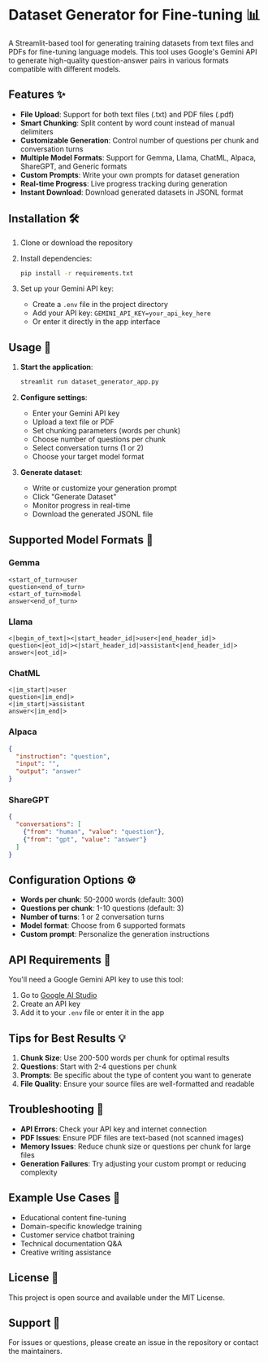 # Dataset Generator for Fine-tuning 📊

A Streamlit-based tool for generating training datasets from text files and PDFs for fine-tuning language models. This tool uses Google's Gemini API to generate high-quality question-answer pairs in various formats compatible with different models.

## Features ✨

- **File Upload**: Support for both text files (.txt) and PDF files (.pdf)
- **Smart Chunking**: Split content by word count instead of manual delimiters
- **Customizable Generation**: Control number of questions per chunk and conversation turns
- **Multiple Model Formats**: Support for Gemma, Llama, ChatML, Alpaca, ShareGPT, and Generic formats
- **Custom Prompts**: Write your own prompts for dataset generation
- **Real-time Progress**: Live progress tracking during generation
- **Instant Download**: Download generated datasets in JSONL format

## Installation 🛠️

1. Clone or download the repository
2. Install dependencies:
   ```bash
   pip install -r requirements.txt
   ```

3. Set up your Gemini API key:
   - Create a `.env` file in the project directory
   - Add your API key: `GEMINI_API_KEY=your_api_key_here`
   - Or enter it directly in the app interface

## Usage 🚀

1. **Start the application**:
   ```bash
   streamlit run dataset_generator_app.py
   ```

2. **Configure settings**:
   - Enter your Gemini API key
   - Upload a text file or PDF
   - Set chunking parameters (words per chunk)
   - Choose number of questions per chunk
   - Select conversation turns (1 or 2)
   - Choose your target model format

3. **Generate dataset**:
   - Write or customize your generation prompt
   - Click "Generate Dataset"
   - Monitor progress in real-time
   - Download the generated JSONL file

## Supported Model Formats 🤖

### Gemma
```
<start_of_turn>user
question<end_of_turn>
<start_of_turn>model
answer<end_of_turn>
```

### Llama
```
<|begin_of_text|><|start_header_id|>user<|end_header_id|>
question<|eot_id|><|start_header_id|>assistant<|end_header_id|>
answer<|eot_id|>
```

### ChatML
```
<|im_start|>user
question<|im_end|>
<|im_start|>assistant
answer<|im_end|>
```

### Alpaca
```json
{
  "instruction": "question",
  "input": "",
  "output": "answer"
}
```

### ShareGPT
```json
{
  "conversations": [
    {"from": "human", "value": "question"},
    {"from": "gpt", "value": "answer"}
  ]
}
```

## Configuration Options ⚙️

- **Words per chunk**: 50-2000 words (default: 300)
- **Questions per chunk**: 1-10 questions (default: 3)
- **Number of turns**: 1 or 2 conversation turns
- **Model format**: Choose from 6 supported formats
- **Custom prompt**: Personalize the generation instructions

## API Requirements 🔑

You'll need a Google Gemini API key to use this tool:

1. Go to [Google AI Studio](https://makersuite.google.com/app/apikey)
2. Create an API key
3. Add it to your `.env` file or enter it in the app

## Tips for Best Results 💡

1. **Chunk Size**: Use 200-500 words per chunk for optimal results
2. **Questions**: Start with 2-4 questions per chunk
3. **Prompts**: Be specific about the type of content you want to generate
4. **File Quality**: Ensure your source files are well-formatted and readable

## Troubleshooting 🔧

- **API Errors**: Check your API key and internet connection
- **PDF Issues**: Ensure PDF files are text-based (not scanned images)
- **Memory Issues**: Reduce chunk size or questions per chunk for large files
- **Generation Failures**: Try adjusting your custom prompt or reducing complexity

## Example Use Cases 📝

- Educational content fine-tuning
- Domain-specific knowledge training
- Customer service chatbot training
- Technical documentation Q&A
- Creative writing assistance

## License 📄

This project is open source and available under the MIT License.

## Support 💬

For issues or questions, please create an issue in the repository or contact the maintainers. 